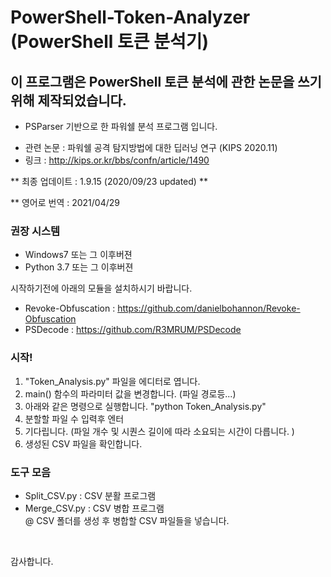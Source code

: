 # PowerShell-Token-Analyzer (PowerShell 토큰 분석기)
## 이 프로그램은 PowerShell 토큰 분석에 관한 논문을 쓰기 위해 제작되었습니다. 
- PSParser 기반으로 한 파워쉘 분석 프로그램 입니다. 

* 관련 논문 : 파워쉘 공격 탐지방법에 대한 딥러닝 연구 (KIPS 2020.11) <br/>
* 링크 : http://kips.or.kr/bbs/confn/article/1490 <br/>

** 최종 업데이트 : 1.9.15 (2020/09/23 updated) ** <br/>

** 영어로 번역 : 2021/04/29 <br/>




### 권장 시스템
- Windows7 또는 그 이후버젼
- Python 3.7 또는 그 이후버젼

시작하기전에 아래의 모듈을 설치하시기 바랍니다.  <br/>
- Revoke-Obfuscation : https://github.com/danielbohannon/Revoke-Obfuscation
- PSDecode : https://github.com/R3MRUM/PSDecode <br/>

### 시작!
1. "Token_Analysis.py" 파일을 에디터로 엽니다. 
2. main() 함수의 파라미터 값을 변경합니다.  (파일 경로등...)
2. 아래와 같은 명령으로 실행합니다.  "python Token_Analysis.py"
3. 분할할 파일 수 입력후 엔터
4. 기다립니다.  (파일 개수 및 시퀀스 길이에 따라 소요되는 시간이 다릅니다.  )
5. 생성된 CSV 파일을 확인합니다. 

### 도구 모음
- Split_CSV.py : CSV 분활 프로그램
- Merge_CSV.py : CSV 병합 프로그램 <br/>
@ CSV 폴더를 생성 후 병합할 CSV 파일들을 넣습니다. 

<br/>

감사합니다. 



